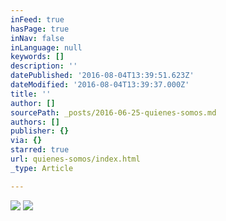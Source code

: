 ```yaml
---
inFeed: true
hasPage: true
inNav: false
inLanguage: null
keywords: []
description: ''
datePublished: '2016-08-04T13:39:51.623Z'
dateModified: '2016-08-04T13:39:37.000Z'
title: ''
author: []
sourcePath: _posts/2016-06-25-quienes-somos.md
authors: []
publisher: {}
via: {}
starred: true
url: quienes-somos/index.html
_type: Article

---
```

![](https://the-grid-user-content.s3-us-west-2.amazonaws.com/41a06079-bdd0-47bc-abc3-1023d5f3b1f6.jpg)
![](https://the-grid-user-content.s3-us-west-2.amazonaws.com/a7eb7de1-a1f8-4fe9-9be1-6417eed68789.jpg)